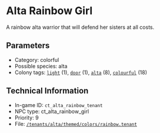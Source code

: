 # Alta Rainbow Girl

A rainbow alta warrior that will defend her sisters at all costs.

## Parameters

- Category: colorful
- Possible species: alta
- Colony tags: [`light`](https://ceterai.github.io/MyEnternia/Wiki/Tags/Light) (1), [`door`](https://ceterai.github.io/MyEnternia/Wiki/Tags/Door) (1), [`alta`](https://ceterai.github.io/MyEnternia/Wiki/Tags/Alta) (8), [`colourful`](https://ceterai.github.io/MyEnternia/Wiki/Tags/Colourful) (18)

## Technical Information

- In-game ID: `ct_alta_rainbow_tenant`
- NPC type: ct_alta_rainbow_girl
- Priority: 9
- File: [`/tenants/alta/themed/colors/rainbow.tenant`](https://github.com/Ceterai/Enternia/blob/main/tenants/alta/themed/colors/rainbow.tenant)
